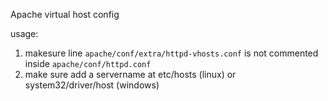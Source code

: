 Apache virtual host config

usage:

1. makesure line `apache/conf/extra/httpd-vhosts.conf` is not commented inside `apache/conf/httpd.conf`
2. make sure add a servername at etc/hosts (linux) or system32/driver/host (windows)
